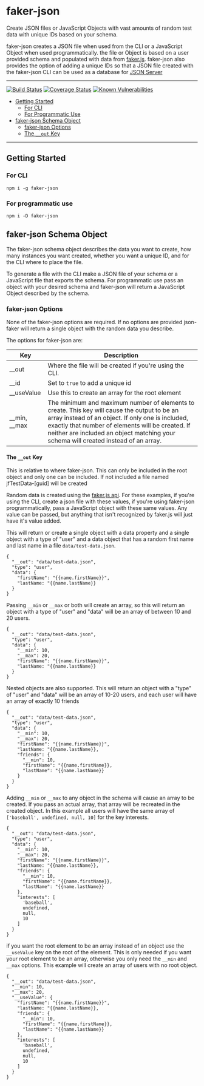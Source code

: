 # faker-json

Create JSON files or JavaScript Objects with vast amounts of random test data with unique IDs based on your schema.

faker-json creates a JSON file when used from the CLI or a JavaScript Object when used programmatically. the file or Object is based on a user provided schema and populated with data from [faker.js](https://www.npmjs.com/package/faker). faker-json also provides the option of adding a unique IDs so that a JSON file created with the faker-json CLI can be used as a database for [JSON Server](https://www.npmjs.com/package/json-server)

---------

[![Build Status](https://travis-ci.org/mikeebowen/faker-json.svg?branch=master)](https://travis-ci.org/mikeebowen/faker-json) [![Coverage Status](https://coveralls.io/repos/github/mikeebowen/faker-json/badge.svg?branch=master)](https://coveralls.io/github/mikeebowen/faker-json?branch=master) [![Known Vulnerabilities](https://snyk.io//test/github/mikeebowen/faker-json/badge.svg?targetFile=package.json)](https://snyk.io//test/github/mikeebowen/faker-json?targetFile=package.json)

- [Getting Started](#getting-started)
  - [For CLI](#for-cli)
  - [For Programmatic Use](#for-programmatic-use)
- [faker-json Schema Object](#faker-json-schema-object)
  - [faker-json Options](#faker-json-meta-data)
  - [The `__out` Key](#the-__out-key)

---------

## Getting Started

### For CLI

`npm i -g faker-json`

### For programmatic use

`npm i -D faker-json`

## faker-json Schema Object

The faker-json schema object describes the data you want to create, how many instances you want created, whether you want a unique ID, and for the CLI where to place the file. 

To generate a file with the CLI make a JSON file of your schema or a JavaScript file that exports the schema. For programmatic use pass an object with your desired schema and faker-json will return a JavaScript Object described by the schema.

### faker-json Options

None of the faker-json options are required. If no options are provided json-faker will return a single object with the random data you describe.

The options for faker-json are:

| Key | Description  |
| ----- | ---- |
| __out | Where the file will be created if you're using the CLI. |
| __id | Set to `true` to add a unique id |
| __useValue | Use this to create an array for the root element |
| __min, __max | The minimum and maximum number of elements to create. This key will cause the output to be an array instead of an object. If only one is included, exactly that number of elements will be created. If neither are included an object matching your schema will created instead of an array. |

#### The `__out` Key

This is relative to where faker-json. This can only be included in the root object and only one can be included. If not included a file named jfTestData-[guid] will be created

Random data is created using the [faker.js api](https://www.npmjs.com/package/faker#api). For these examples, if you're using the CLI, create a json file with these values, if you're using faker-json programmatically, pass a JavaScript object with these same values. Any value can be passed, but anything that isn't recognized by faker.js will just have it's value added.

This will return or create a single object with a data property and a single object with a type  of "user" and a data object that has a random first name and last name in a file `data/test-data.json`.
```
{
  "__out": "data/test-data.json",
  "type": "user",
  "data": {
    "firstName": "{{name.firstName}}",
    "lastName: "{{name.lastName}}
  }
}
```

Passing `__min` or `__max` or both will create an array, so this will return an object with a type of "user" and "data" will be an array of between 10 and 20 users.

```
{
  "__out": "data/test-data.json",
  "type": "user",
  "data": {
    "__min": 10,
    "__max": 20,
    "firstName": "{{name.firstName}}",
    "lastName: "{{name.lastName}}
  }
}
```

Nested objects are also supported. This will return an object with a "type" of "user" and "data" will be an array of 10-20 users, and each user will have an array of exactly 10 friends

```
{
  "__out": "data/test-data.json",
  "type": "user",
  "data": {
    "__min": 10,
    "__max": 20,
    "firstName": "{{name.firstName}}",
    "lastName: "{{name.lastName}},
    "friends": {
      "__min": 10,
      "firstName": "{{name.firstName}},
      "lastName": "{{name.lastName}}
    }
  }
}
```

Adding `__min` or `__max` to any object in the schema will cause an array to be created. If you pass an actual array, that array will be recreated in the created object. In this example all users will have the same array of `['baseball', undefined, null, 10]` for the key interests.

```
{
  "__out": "data/test-data.json",
  "type": "user",
  "data": {
    "__min": 10,
    "__max": 20,
    "firstName": "{{name.firstName}}",
    "lastName: "{{name.lastName}},
    "friends": {
      "__min": 10,
      "firstName": "{{name.firstName}},
      "lastName": "{{name.lastName}}
    },
    "interests": [
      'baseball',
      undefined,
      null,
      10
    ]
  }
}
```

if you want the root element to be an array instead of an object use the `__useValue` key on the root of the element. This is only needed if you want your root element to be an array, otherwise you only need the `__min` and `__max` options. This example will create an array of users with no root object.

```
{
  "__out": "data/test-data.json",
  "__min": 10,
  "__max": 20,
  "__useValue": {
    "firstName": "{{name.firstName}}",
    "lastName: "{{name.lastName}},
    "friends": {
      "__min": 10,
      "firstName": "{{name.firstName}},
      "lastName": "{{name.lastName}}
    },
    "interests": [
      'baseball',
      undefined,
      null,
      10
    ]
  }
}
```
